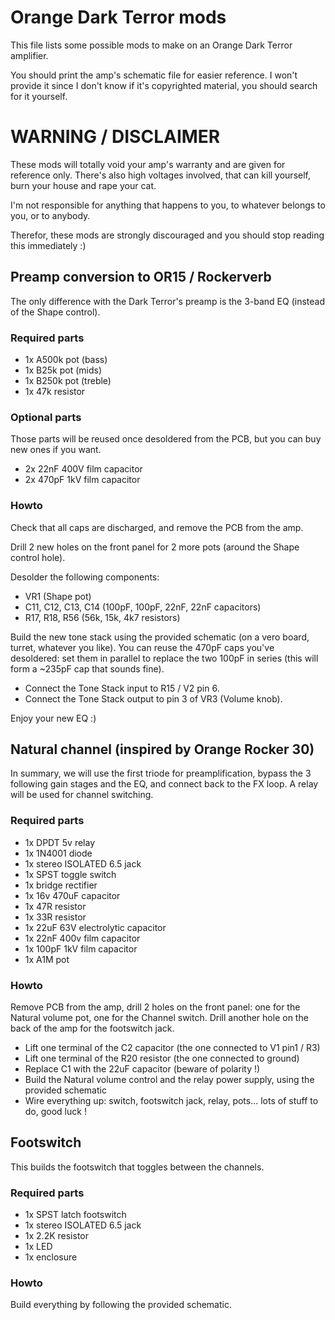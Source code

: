 # Orange Dark Terror mods

This file lists some possible mods to make on an Orange Dark Terror amplifier.

You should print the amp's schematic file for easier reference. I won't provide it since I don't know if it's copyrighted material, you should search for it yourself.

# WARNING / DISCLAIMER

These mods will totally void your amp's warranty and are given for reference only. There's also high voltages involved, that can kill yourself, burn your house and rape your cat.

I'm not responsible for anything that happens to you, to whatever belongs to you, or to anybody.

Therefor, these mods are strongly discouraged and you should stop reading this immediately :)

## Preamp conversion to OR15 / Rockerverb
The only difference with the Dark Terror's preamp is the 3-band EQ (instead of the Shape control).

### Required parts
* 1x A500k pot (bass)
* 1x B25k pot (mids)
* 1x B250k pot (treble)
* 1x 47k resistor

### Optional parts
Those parts will be reused once desoldered from the PCB, but you can buy new ones if you want.
* 2x 22nF 400V film capacitor
* 2x 470pF 1kV film capacitor

### Howto
Check that all caps are discharged, and remove the PCB from the amp.

Drill 2 new holes on the front panel for 2 more pots (around the Shape control hole).

Desolder the following components: 
* VR1 (Shape pot)
* C11, C12, C13, C14 (100pF, 100pF, 22nF, 22nF capacitors)
* R17, R18, R56 (56k, 15k, 4k7 resistors)

Build the new tone stack using the provided schematic (on a vero board, turret, whatever you like). You can reuse the 470pF caps you've desoldered: set them in parallel to replace the two 100pF in series (this will form a ~235pF cap that sounds fine).

* Connect the Tone Stack input to R15 / V2 pin 6.
* Connect the Tone Stack output to pin 3 of VR3 (Volume knob).

Enjoy your new EQ :)

## Natural channel (inspired by Orange Rocker 30)
In summary, we will use the first triode for preamplification, bypass the 3 following gain stages and the EQ, and connect back to the FX loop. A relay will be used for channel switching.

### Required parts
* 1x DPDT 5v relay
* 1x 1N4001 diode
* 1x stereo ISOLATED 6.5 jack
* 1x SPST toggle switch
* 1x bridge rectifier
* 1x 16v 470uF capacitor
* 1x 47R resistor
* 1x 33R resistor
* 1x 22uF 63V electrolytic capacitor
* 1x 22nF 400v film capacitor
* 1x 100pF 1kV film capacitor
* 1x A1M pot

### Howto

Remove PCB from the amp, drill 2 holes on the front panel: one for the Natural volume pot, one for the Channel switch.
Drill another hole on the back of the amp for the footswitch jack.

* Lift one terminal of the C2 capacitor (the one connected to V1 pin1 / R3)
* Lift one terminal of the R20 resistor (the one connected to ground)
* Replace C1 with the 22uF capacitor (beware of polarity !)
* Build the Natural volume control and the relay power supply,  using the provided schematic
* Wire everything up: switch, footswitch jack, relay, pots... lots of stuff to do, good luck !


## Footswitch
This builds the footswitch that toggles between the channels.

### Required parts
* 1x SPST latch footswitch
* 1x stereo ISOLATED 6.5 jack
* 1x 2.2K resistor
* 1x LED
* 1x enclosure

### Howto
Build everything by following the provided schematic.


